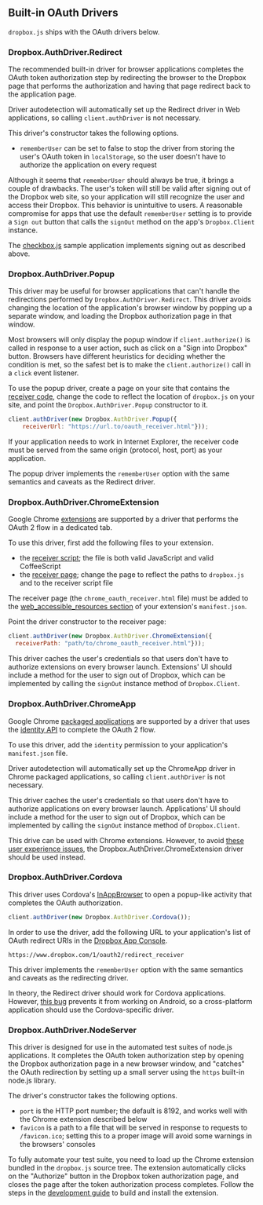 ## Built-in OAuth Drivers

`dropbox.js` ships with the OAuth drivers below.

### Dropbox.AuthDriver.Redirect

The recommended built-in driver for browser applications completes the OAuth
token authorization step by redirecting the browser to the Dropbox page that
performs the authorization and having that page redirect back to the
application page.

Driver autodetection will automatically set up the Redirect driver in Web
applications, so calling `client.authDriver` is not necessary.

This driver's constructor takes the following options.

* `rememberUser` can be set to false to stop the driver from storing the user's
OAuth token in `localStorage`, so the user doesn't have to authorize the
application on every request

Although it seems that `rememberUser` should always be true, it brings a couple
of drawbacks. The user's token will still be valid after signing out of
the Dropbox web site, so your application will still recognize the user and
access their Dropbox. This behavior is unintuitive to users. A reasonable
compromise for apps that use the default `rememberUser` setting is to provide a
`Sign out` button that calls the `signOut` method on the app's `Dropbox.Client`
instance.

The [checkbox.js](../samples/checkbox.js) sample application implements signing
out as described above.


### Dropbox.AuthDriver.Popup

This driver may be useful for browser applications that can't handle the
redirections performed by `Dropbox.AuthDriver.Redirect`. This driver avoids
changing the location of the application's browser window by popping up a
separate window, and loading the Dropbox authorization page in that window.

Most browsers will only display the popup window if `client.authorize()` is
called in response to a user action, such as click on a "Sign into Dropbox"
button. Browsers have different heuristics for deciding whether the condition
is met, so the safest bet is to make the `client.authorize()` call in a `click`
event listener.

To use the popup driver, create a page on your site that contains the
[receiver code](../test/html/oauth_receiver.html),
change the code to reflect the location of `dropbox.js` on your site, and point
the `Dropbox.AuthDriver.Popup` constructor to it.

```javascript
client.authDriver(new Dropbox.AuthDriver.Popup({
    receiverUrl: "https://url.to/oauth_receiver.html"}));
```

If your application needs to work in Internet Explorer, the receiver code must
be served from the same origin (protocol, host, port) as your application.

The popup driver implements the `rememberUser` option with the same semantics
and caveats as the Redirect driver.


### Dropbox.AuthDriver.ChromeExtension

Google Chrome [extensions](http://developer.chrome.com/extensions/) are
supported by a driver that performs the OAuth 2 flow in a dedicated tab.

To use this driver, first add the following files to your extension.

* the [receiver script](../test/src/helpers/chrome_oauth_receiver.coffee); the
file is both valid JavaScript and valid CoffeeScript
* the [receiver page](../test/html/chrome_oauth_receiver.html); change the page
to reflect the paths to `dropbox.js` and to the receiver script file

The receiver page (the `chrome_oauth_receiver.html` file) must be added to the
[web_accessible_resources section](http://developer.chrome.com/extensions/manifest/web_accessible_resources.html)
of your extension's `manifest.json`.

Point the driver constructor to the receiver page:

```javascript
client.authDriver(new Dropbox.AuthDriver.ChromeExtension({
  receiverPath: "path/to/chrome_oauth_receiver.html"}));
```

This driver caches the user's credentials so that users don't have to authorize
extensions on every browser launch. Extensions' UI should include a method
for the user to sign out of Dropbox, which can be implemented by calling the
`signOut` instance method of `Dropbox.Client`.


### Dropbox.AuthDriver.ChromeApp

Google Chrome
[packaged applications](http://developer.chrome.com/apps/) are supported by a
driver that uses the
[identity API](http://developer.chrome.com/apps/identity.html)
to complete the OAuth 2 flow.

To use this driver, add the `identity` permission to your application's
`manifest.json` file.

Driver autodetection will automatically set up the ChromeApp driver in Chrome
packaged applications, so calling `client.authDriver` is not necessary.

This driver caches the user's credentials so that users don't have to authorize
applications on every browser launch. Applications' UI should include a method
for the user to sign out of Dropbox, which can be implemented by calling the
`signOut` instance method of `Dropbox.Client`.

This drive can be used with Chrome extensions. However, to avoid
[these user experience issues](http://crbug.com/281676), the
Dropbox.AuthDriver.ChromeExtension driver should be used instead.


### Dropbox.AuthDriver.Cordova

This driver uses Cordova's
[InAppBrowser](http://cordova.apache.org/docs/en/3.0.0/cordova_inappbrowser_inappbrowser.md.html)
to open a popup-like activity that completes the OAuth authorization.

```javascript
client.authDriver(new Dropbox.AuthDriver.Cordova());
```

In order to use the driver, add the following URL to your application's list of
OAuth redirect URIs in the
[Dropbox App Console](https://www.dropbox.com/developers/apps).

```
https://www.dropbox.com/1/oauth2/redirect_receiver
```

This driver implements the `rememberUser` option with the same semantics and
caveats as the redirecting driver.


In theory, the Redirect driver should work for Cordova applications. However,
[this bug](https://code.google.com/p/android/issues/detail?id=17327) prevents
it from working on Android, so a cross-platform application should use the
Cordova-specific driver.


### Dropbox.AuthDriver.NodeServer

This driver is designed for use in the automated test suites of node.js
applications. It completes the OAuth token authorization step by opening the
Dropbox authorization page in a new browser window, and "catches" the OAuth
redirection by setting up a small server using the `https` built-in node.js
library.

The driver's constructor takes the following options.

* `port` is the HTTP port number; the default is 8192, and works well with the
Chrome extension described below
* `favicon` is a path to a file that will be served in response to requests to
`/favicon.ico`; setting this to a proper image will avoid some warnings in the
browsers' consoles

To fully automate your test suite, you need to load up the Chrome extension
bundled in the `dropbox.js` source tree. The extension automatically clicks on
the "Authorize" button in the Dropbox token authorization page, and closes the
page after the token authorization process completes. Follow the steps in the
[development guide](./development.md) to build and install the extension.

